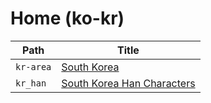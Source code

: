 
# Home (ko-kr)

| Path      | Title                                              |
| --------- | -------------------------------------------------- |
| `kr-area` | [South Korea](<./kr-area/README.md>)                   |
| `kr_han`  | [South Korea Han Characters](<./kr_han/README.md>) |
